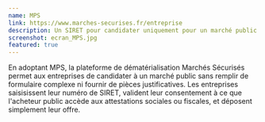 ```yaml
---
name: MPS
link: https://www.marches-securises.fr/entreprise
description: Un SIRET pour candidater uniquement pour un marché public
screenshot: ecran_MPS.jpg
featured: true
---
```


En adoptant MPS, la plateforme de dématérialisation Marchés Sécurisés permet aux entreprises de candidater à un marché public sans remplir de formulaire complexe ni fournir de pièces justificatives. Les entreprises saisisissent leur numéro de SIRET, valident leur consentement à ce que l'acheteur public accède aux attestations sociales ou fiscales, et déposent simplement leur offre.
